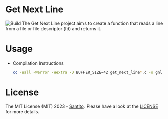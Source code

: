 # Get Next Line
![Build](https://github.com/San-tito/get_next_line/actions/workflows/c.yml/badge.svg)
The Get Next Line project aims to create a function that reads a line from a file or file descriptor (fd) and returns it.
# Usage

- Compilation Instructions

    ```bash
    cc -Wall -Werror -Wextra -D BUFFER_SIZE=42 get_next_line*.c -o gnl
    ```

# License


The MIT License (MIT) 2023 - [Santito](https://github.com/San-tito/). Please have a look at the [LICENSE](LICENSE) for more details.

